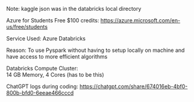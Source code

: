 Note: kaggle json was in the databricks local directory

Azure for Students Free $100 credits:
https://azure.microsoft.com/en-us/free/students

Service Used:
Azure Databricks

Reason: 
To use Pyspark without having to setup locally on machine and have access to more efficient algorithms

Databricks Compute Cluster:  
14 GB Memory, 4 Cores (has to be this)

ChatGPT logs during coding:
https://chatgpt.com/share/674016eb-4bf0-800b-bfd0-6eeae466cccd
